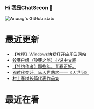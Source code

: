 ### Hi 我是ChatSeeon 👋
![Anurag's GitHub stats](https://github-readme-stats.vercel.app/api?username=chatseeon&theme=react&show_icons=true)  

# 最近更新
<!-- BLOG-POST-LIST:START -->
- [【教程】Windows快捷打开应用及网站](https://csworldlet.top/62.html)
- [铃芽户缔（铃芽之旅）小说中文版](https://csworldlet.top/60.html)
- [【特约作者】那些年，青春正好。](https://csworldlet.top/58.html)
- [观时代变迁，品人世悲欢——《人世间》](https://csworldlet.top/56.html)
- [村上春树长篇代表作品集](https://csworldlet.top/54.html)
<!-- BLOG-POST-LIST:END -->

# 最近在看
<!-- OTHERBLOG-POST-LIST:START -->
<!-- OTHERBLOG-POST-LIST:END -->
